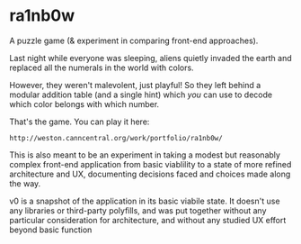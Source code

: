 # ra1nb0w

A puzzle game (&amp; experiment in comparing front-end approaches).

Last night while everyone was sleeping, aliens quietly invaded the earth and replaced all the numerals in the world with colors.

However, they weren't malevolent, just playful! So they left behind a modular addition table (and a single hint) which _you_ can use to decode which color belongs with which number.

That's the game. You can play it here:

	http://weston.canncentral.org/work/portfolio/ra1nb0w/

This is also meant to be an experiment in taking a modest but reasonably complex front-end application from basic viablility to a state of more refined architecture and UX, documenting decisions faced and choices made along the way.

v0 is a snapshot of the application in its basic viabile state. It doesn't use any libraries or third-party polyfills, and was put together without any particular consideration for architecture, and without any studied UX effort beyond basic function

